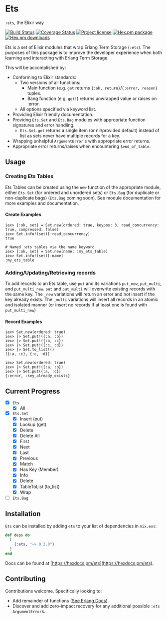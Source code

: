 # Ets

`:ets`, the Elixir way

[![Build Status](https://travis-ci.com/TheFirstAvenger/ets.svg?branch=master)](https://travis-ci.com/TheFirstAvenger/ets)
[![Coverage Status](https://coveralls.io/repos/github/TheFirstAvenger/ets/badge.svg?branch=master)](https://coveralls.io/github/TheFirstAvenger/ets?branch=master)
[![Project license](https://img.shields.io/hexpm/l/ets.svg)](https://unlicense.org/)
[![Hex.pm package](https://img.shields.io/hexpm/v/ets.svg)](https://hex.pm/packages/ets)
[![Hex.pm downloads](https://img.shields.io/hexpm/dt/ets.svg)](https://hex.pm/packages/ets)

Ets is a set of Elixir modules that wrap Erlang Term Storage (`:ets`). The purposes of this package is to improve the developer experience when both learning and interacting with Erlang Term Storage.

This will be accomplished by:

* Conforming to Elixir standards:
  * Two versions of all functions:
    * Main function (e.g. `get` returns `{:ok, return}`/`{:error, reason}` tuples.
    * Bang function (e.g. `get!`) returns unwrapped value or raises on :error.
  * All options specified via keyword list.
* Providing Elixir friendly documentation.
* Providng `Ets.Set` and `Ets.Bag` modules with appropriate function signatures and error handling.
  * `Ets.Set.get` returns a single item (or nil/provided default) instead of list as sets never have multiple records for a key.
* Wrapping unhelpful `ArgumentError`'s with appropriate error returns.
* Appropriate error returns/raises when encountering `$end_of_table`.

## Usage

### Creating Ets Tables

Ets Tables can be created using the `new` function of the appropriate module, either `Ets.Set` (for ordered and unordered sets) or `Ets.Bag` (for duplicate or non-duplicate bags) (`Ets.Bag` coming soon). See module documentation for more examples and documentation.

#### Create Examples

    iex> {:ok, set} = Set.new(ordered: true, keypos: 3, read_concurrency: true, compressed: false)
    iex> Set.info!(set)[:read_concurrency]
    true

    # Named :ets tables via the name keyword
    iex> {:ok, set} = Set.new(name: :my_ets_table)
    iex> Set.info!(set)[:name]
    :my_ets_table

### Adding/Updating/Retrieving records

To add records to an Ets table, use `put` and its variations `put_new`, `put_multi`, and `put_multi_new`. `put` and `put_multi`
will overwrite existing records with the same key. The `_new` variations will return an error and not insert if the key
already exists. The `_multi` variations will insert all records in an atomic and isolated manner (or insert no records if at least one is found with `put_multi_new`)

#### Record Examples

    iex> Set.new(ordered: true)
    iex> |> Set.put!({:a, :b})
    iex> |> Set.put!({:a, :c})
    iex> |> Set.put!({:c, :d})
    iex> |> Set.to_list!()
    [{:a, :c}, {:c, :d}]

    iex> Set.new(ordered: true)
    iex> |> Set.put!({:a, :b})
    iex> |> Set.put({:a, :c})
    {:error, :key_already_exists}

## Current Progress

* [X] `Ets`
  * [X] All
* [X] `Ets.Set`
  * [x] Insert (put)
  * [x] Lookup (get)
  * [X] Delete
  * [X] Delete All
  * [X] First
  * [X] Next
  * [X] Last
  * [X] Previous
  * [X] Match
  * [X] Has Key (Member)
  * [X] Info
  * [X] Delete
  * [X] TableToList (to_list)
  * [X] Wrap
* [ ] `Ets.Bag`

## Installation

`Ets` can be installed by adding `ets` to your list of dependencies in `mix.exs`:

```elixir
def deps do
  [
    {:ets, "~> 0.2.0"}
  ]
end
```

Docs can be found at [https://hexdocs.pm/ets](https://hexdocs.pm/ets).

## Contributing

Contributions welcome. Specifically looking to:

* Add remainder of functions ([See Erlang Docs](http://erlang.org/doc/man/ets.html])).
* Discover and add zero-impact recovery for any additional possible `:ets` `ArgumentError`s.
